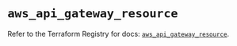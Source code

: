 # `aws_api_gateway_resource`

Refer to the Terraform Registry for docs: [`aws_api_gateway_resource`](https://registry.terraform.io/providers/hashicorp/aws/5.96.0/docs/resources/api_gateway_resource).
